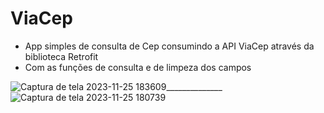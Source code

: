 # ViaCep
 - App simples  de consulta de Cep consumindo a API ViaCep através da biblioteca Retrofit
 - Com as funções de consulta e de limpeza dos campos 

![Captura de tela 2023-11-25 183609](https://github.com/gilcimarbarros/ViaCep/assets/11757157/83a395f9-d837-48a2-a570-69a9e736f640)______________ ![Captura de tela 2023-11-25 180739](https://github.com/gilcimarbarros/ViaCep/assets/11757157/18148b74-ee1f-4e2e-b76b-8b8178fb01db) 

